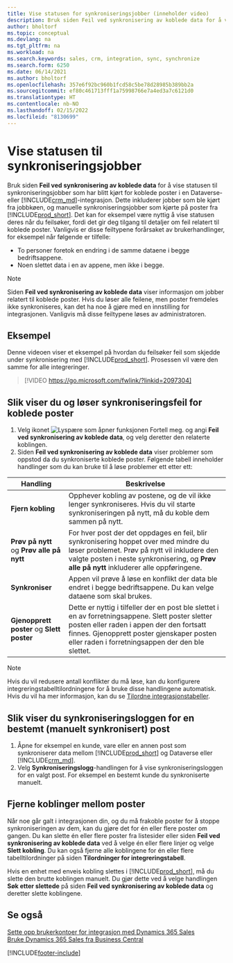 ```yaml
---
title: Vise statusen for synkroniseringsjobber (inneholder video)
description: Bruk siden Feil ved synkronisering av koblede data for å vise statusen til synkroniseringsjobber som har blitt kjørt for koblede poster i integreringer.
author: bholtorf
ms.topic: conceptual
ms.devlang: na
ms.tgt_pltfrm: na
ms.workload: na
ms.search.keywords: sales, crm, integration, sync, synchronize
ms.search.form: 6250
ms.date: 06/14/2021
ms.author: bholtorf
ms.openlocfilehash: 357e6f92bc960b1fcd58c5be78d28985b389bb2a
ms.sourcegitcommit: ef80c461713fff1a75998766e7a4ed3a7c6121d0
ms.translationtype: HT
ms.contentlocale: nb-NO
ms.lasthandoff: 02/15/2022
ms.locfileid: "8130699"
---
```

# <a name="view-the-status-of-synchronization-jobs"></a>Vise statusen til synkroniseringsjobber


Bruk siden **Feil ved synkronisering av koblede data** for å vise statusen til synkroniseringsjobber som har blitt kjørt for koblede poster i en Dataverse- eller [!INCLUDE[crm_md](includes/crm_md.md)]-integrasjon. Dette inkluderer jobber som ble kjørt fra jobbkøen, og manuelle synkroniseringsjobber som kjørte på poster fra [!INCLUDE[prod_short](includes/prod_short.md)]. Det kan for eksempel være nyttig å vise statusen deres når du feilsøker, fordi det gir deg tilgang til detaljer om feil relatert til koblede poster. Vanligvis er disse feiltypene forårsaket av brukerhandlinger, for eksempel når følgende er tilfelle:  

* To personer foretok en endring i de samme dataene i begge bedriftsappene.
* Noen slettet data i en av appene, men ikke i begge.

> [!Note]
> Siden **Feil ved synkronisering av koblede data** viser informasjon om jobber relatert til koblede poster. Hvis du løser alle feilene, men poster fremdeles ikke synkroniseres, kan det ha noe å gjøre med en innstilling for integrasjonen. Vanligvis må disse feiltypene løses av administratoren.   

## <a name="example"></a>Eksempel
Denne videoen viser et eksempel på hvordan du feilsøker feil som skjedde under synkronisering med [!INCLUDE[prod_short](includes/cds_long_md.md)]. Prosessen vil være den samme for alle integreringer. 

> [!VIDEO https://go.microsoft.com/fwlink/?linkid=2097304]


## <a name="to-view-and-resolve-synchronization-errors-for-coupled-records"></a>Slik viser du og løser synkroniseringsfeil for koblede poster
1. Velg ikonet ![Lyspære som åpner funksjonen Fortell meg.](media/ui-search/search_small.png "Fortell hva du vil gjøre") og angi **Feil ved synkronisering av koblede data**, og velg deretter den relaterte koblingen.
2. Siden **Feil ved synkronisering av koblede data** viser problemer som oppstod da du synkroniserte koblede poster. Følgende tabell inneholder handlinger som du kan bruke til å løse problemer ett etter ett:

|Handling|Beskrivelse|
|----|----|
|**Fjern kobling**|Opphever kobling av postene, og de vil ikke lenger synkroniseres. Hvis du vil starte synkroniseringen på nytt, må du koble dem sammen på nytt. |
|**Prøv på nytt** og **Prøv alle på nytt**|For hver post der det oppdages en feil, blir synkronisering hoppet over med mindre du løser problemet. Prøv på nytt vil inkludere den valgte posten i neste synkronisering, og **Prøv alle på nytt** inkluderer alle oppføringene.|
|**Synkroniser**|Appen vil prøve å løse en konflikt der data ble endret i begge bedriftsappene. Du kan velge dataene som skal brukes.|
|**Gjenopprett poster** og **Slett poster**|Dette er nyttig i tilfeller der en post ble slettet i en av forretningsappene. Slett poster sletter posten eller raden i appen der den fortsatt finnes. Gjenopprett poster gjenskaper posten eller raden i forretningsappen der den ble slettet.|

> [!NOTE]
> Hvis du vil redusere antall konflikter du må løse, kan du konfigurere integreringstabelltilordningene for å bruke disse handlingene automatisk. Hvis du vil ha mer informasjon, kan du se [Tilordne integrasjonstabeller](admin-how-to-modify-table-mappings-for-synchronization.md#mapping-integration-tables).

## <a name="to-view-the-synchronization-log-for-a-specific-manually-synchronized-record"></a>Slik viser du synkroniseringsloggen for en bestemt (manuelt synkronisert) post
1. Åpne for eksempel en kunde, vare eller en annen post som synkroniserer data mellom [!INCLUDE[prod_short](includes/prod_short.md)] og Dataverse eller [!INCLUDE[crm_md](includes/crm_md.md)].
2. Velg **Synkroniseringslogg**-handlingen for å vise synkroniseringsloggen for en valgt post. For eksempel en bestemt kunde du synkroniserte manuelt.

## <a name="remove-couplings-between-records"></a>Fjerne koblinger mellom poster
Når noe går galt i integrasjonen din, og du må frakoble poster for å stoppe synkroniseringen av dem, kan du gjøre det for én eller flere poster om gangen. Du kan slette én eller flere poster fra listesider eller siden **Feil ved synkronisering av koblede data** ved å velge én eller flere linjer og velge **Slett kobling**. Du kan også fjerne alle koblingene for én eller flere tabelltilordninger på siden **Tilordninger for integreringstabell**. 

Hvis en enhet med enveis kobling slettes i [!INCLUDE[prod_short](includes/prod_short.md)], må du slette den brutte koblingen manuelt. Du gjør dette ved å velge handlingen **Søk etter slettede** på siden **Feil ved synkronisering av koblede data** og deretter slette koblingene.

## <a name="see-also"></a>Se også  
[Sette opp brukerkontoer for integrasjon med Dynamics 365 Sales](admin-setting-up-integration-with-dynamics-sales.md)  
[Bruke Dynamics 365 Sales fra Business Central](marketing-integrate-dynamicscrm.md)


[!INCLUDE[footer-include](includes/footer-banner.md)]